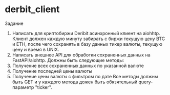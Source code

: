 # derbit_client

Задание
1. Написать для криптобиржи Deribit асинхронный клиент на aiohhtp.
Клиент должен каждую минуту забирать с биржи текущую цену BTC и ETH, после
чего сохранять в базу данных тикер валюты, текущую цену и время в UNIX.
2. Написать внешнее API для обработки сохраненных данных на FastAPI/aiohttp.
Должны быть следующие методы:
1. Получение всех сохраненных данных по указанной валюте
2. Получение последней цены валюты
3. Получение цены валюты с фильтром по дате
Все методы должны быть GET и у каждого метода дожен быть обязятельный query-
параметр "ticker".